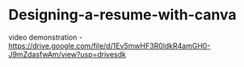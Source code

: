 # Designing-a-resume-with-canva

video demonstration - https://drive.google.com/file/d/1Ev5mwHF3R0ldkR4amGH0-J9mZdasfwAm/view?usp=drivesdk
